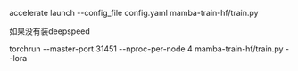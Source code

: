 accelerate launch --config_file config.yaml mamba-train-hf/train.py 

如果没有装deepspeed

torchrun --master-port 31451 --nproc-per-node 4 mamba-train-hf/train.py --lora